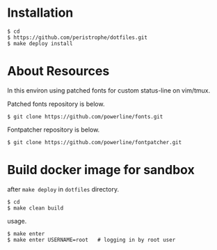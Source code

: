 # Installation

```
$ cd
$ https://github.com/peristrophe/dotfiles.git
$ make deploy install
```

# About Resources

In this environ using patched fonts for custom status-line on vim/tmux.

Patched fonts repository is below.

```
$ git clone https://github.com/powerline/fonts.git
```

Fontpatcher repository is below.

```
$ git clone https://github.com/powerline/fontpatcher.git
```

# Build docker image for sandbox

after `make deploy` in `dotfiles` directory.

```
$ cd
$ make clean build
```

usage.

```
$ make enter
$ make enter USERNAME=root   # logging in by root user
```
